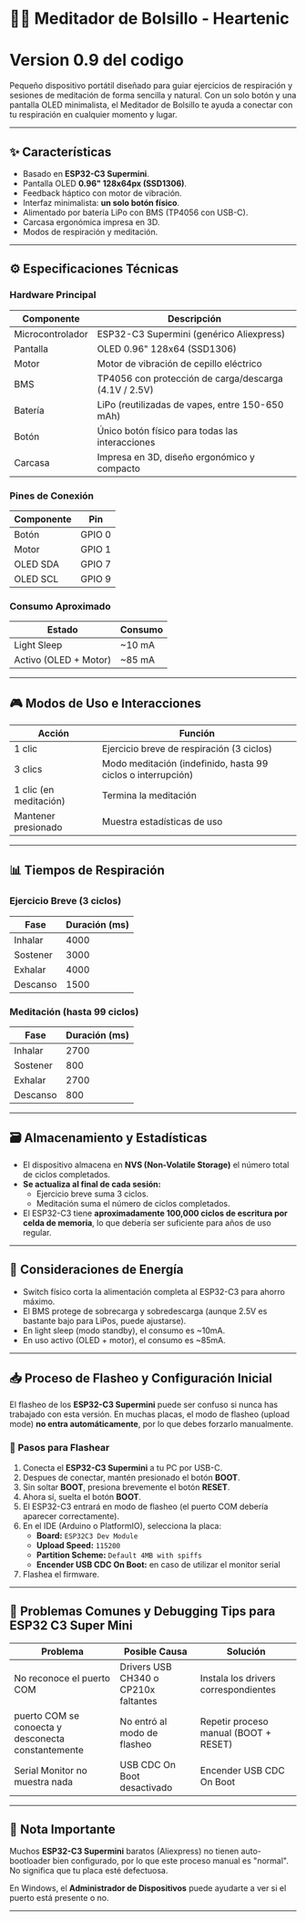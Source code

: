# 🧘‍♂️ Meditador de Bolsillo - Heartenic
# Version 0.9 del codigo

Pequeño dispositivo portátil diseñado para guiar ejercicios de respiración y sesiones de meditación de forma sencilla y natural. Con un solo botón y una pantalla OLED minimalista, el Meditador de Bolsillo te ayuda a conectar con tu respiración en cualquier momento y lugar.

---

## ✨ Características

- Basado en **ESP32-C3 Supermini**.
- Pantalla OLED **0.96" 128x64px (SSD1306)**.
- Feedback háptico con motor de vibración.
- Interfaz minimalista: **un solo botón físico**.
- Alimentado por batería LiPo con BMS (TP4056 con USB-C).
- Carcasa ergonómica impresa en 3D.
- Modos de respiración y meditación.

---

## ⚙️ Especificaciones Técnicas

### Hardware Principal
| Componente | Descripción |
|---|---|
| Microcontrolador | ESP32-C3 Supermini (genérico Aliexpress) |
| Pantalla | OLED 0.96" 128x64 (SSD1306) |
| Motor | Motor de vibración de cepillo eléctrico |
| BMS | TP4056 con protección de carga/descarga (4.1V / 2.5V) |
| Batería | LiPo (reutilizadas de vapes, entre 150-650 mAh) |
| Botón | Único botón físico para todas las interacciones |
| Carcasa | Impresa en 3D, diseño ergonómico y compacto |

### Pines de Conexión
| Componente | Pin |
|---|---|
| Botón | GPIO 0 |
| Motor | GPIO 1 |
| OLED SDA | GPIO 7 |
| OLED SCL | GPIO 9 |

### Consumo Aproximado
| Estado | Consumo |
|---|---|
| Light Sleep | ~10 mA |
| Activo (OLED + Motor) | ~85 mA |

---

## 🎮 Modos de Uso e Interacciones

| Acción | Función |
|---|---|
| 1 clic | Ejercicio breve de respiración (3 ciclos) |
| 3 clics | Modo meditación (indefinido, hasta 99 ciclos o interrupción) |
| 1 clic (en meditación) | Termina la meditación |
| Mantener presionado | Muestra estadísticas de uso |

---

## 📊 Tiempos de Respiración

### Ejercicio Breve (3 ciclos)
| Fase | Duración (ms) |
|---|---|
| Inhalar | 4000 |
| Sostener | 3000 |
| Exhalar | 4000 |
| Descanso | 1500 |

### Meditación (hasta 99 ciclos)
| Fase | Duración (ms) |
|---|---|
| Inhalar | 2700 |
| Sostener | 800 |
| Exhalar | 2700 |
| Descanso | 800 |

---

## 🗃️ Almacenamiento y Estadísticas

- El dispositivo almacena en **NVS (Non-Volatile Storage)** el número total de ciclos completados.
- **Se actualiza al final de cada sesión:**
    - Ejercicio breve suma 3 ciclos.
    - Meditación suma el número de ciclos completados.
- El ESP32-C3 tiene **aproximadamente 100,000 ciclos de escritura por celda de memoria**, lo que debería ser suficiente para años de uso regular.

---

## 🔋 Consideraciones de Energía

- Switch físico corta la alimentación completa al ESP32-C3 para ahorro máximo.
- El BMS protege de sobrecarga y sobredescarga (aunque 2.5V es bastante bajo para LiPos, puede ajustarse).
- En light sleep (modo standby), el consumo es ~10mA.
- En uso activo (OLED + motor), el consumo es ~85mA.

---

## 📥 Proceso de Flasheo y Configuración Inicial

El flasheo de los **ESP32-C3 Supermini** puede ser confuso si nunca has trabajado con esta versión. En muchas placas, el modo de flasheo (upload mode) **no entra automáticamente**, por lo que debes forzarlo manualmente.

### 🔌 Pasos para Flashear

1. Conecta el **ESP32-C3 Supermini** a tu PC por USB-C.
2. Despues de conectar, mantén presionado el botón **BOOT**.
3. Sin soltar **BOOT**, presiona brevemente el botón **RESET**.
4. Ahora sí, suelta el botón **BOOT**.
5. El ESP32-C3 entrará en modo de flasheo (el puerto COM debería aparecer correctamente).
6. En el IDE (Arduino o PlatformIO), selecciona la placa:
    - **Board:** `ESP32C3 Dev Module`
    - **Upload Speed:** `115200`
    - **Partition Scheme:** `Default 4MB with spiffs`
    - **Encender USB CDC On Boot:** en caso de utilizar el monitor serial
7. Flashea el firmware.

---

## 🐛 Problemas Comunes y Debugging Tips para ESP32 C3 Super Mini

| Problema | Posible Causa | Solución |
|---|---|---|
| No reconoce el puerto COM | Drivers USB CH340 o CP210x faltantes | Instala los drivers correspondientes |
| puerto COM se conoecta y desconecta constantemente | No entró al modo de flasheo | Repetir proceso manual (BOOT + RESET) |
| Serial Monitor no muestra nada | USB CDC On Boot desactivado | Encender USB CDC On Boot |

---

## 🔗 Nota Importante

Muchos **ESP32-C3 Supermini** baratos (Aliexpress) no tienen auto-bootloader bien configurado, por lo que este proceso manual es "normal". No significa que tu placa esté defectuosa.

En Windows, el **Administrador de Dispositivos** puede ayudarte a ver si el puerto está presente o no.

---